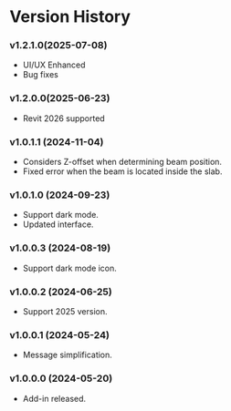 # Version History

### v1.2.1.0(2025-07-08)&#x20;

* UI/UX Enhanced
* Bug fixes

### v1.2.0.0(2025-06-23)&#x20;

* Revit 2026 supported

### **v1.0.1.1 (2024-11-04)**

* Considers Z-offset when determining beam position.
* Fixed error when the beam is located inside the slab.

### **v1.0.1.0 (2024-09-23)**

* Support dark mode.
* Updated interface.

### **v1.0.0.3 (2024-08-19)**

* Support dark mode icon.

### **v1.0.0.2 (2024-06-25)**

* Support 2025 version.

### **v1.0.0.1 (2024-05-24)**

* Message simplification.

### **v1.0.0.0 (2024-05-20)**

* Add-in released.
